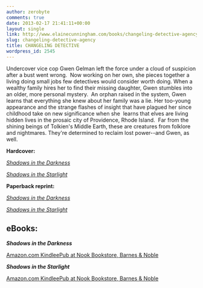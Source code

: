 ```yaml
---
author: zerobyte
comments: true
date: 2013-02-17 21:41:11+00:00
layout: single
link: http://www.elainecunningham.com/books/changeling-detective-agency/
slug: changeling-detective-agency
title: CHANGELING DETECTIVE
wordpress_id: 2545
---
```


Undercover vice cop Gwen Gelman left the force under a cloud of suspicion after a bust went wrong.  Now working on her own, she pieces together a living doing small jobs few detectives would consider worth doing. When a wealthy family hires her to find their missing daughter, Gwen stumbles into an older, more personal mystery.  An orphan raised in the system, Gwen learns that everything she knew about her family was a lie. Her too-young appearance and the strange flashes of insight that have plagued her since childhood take on new significance when she  learns that elves are living hidden lives in the prosaic city of Providence, Rhode Island.  Far from the shining beings of Tolkien's Middle Earth, these are creatures from folklore and nightmares. They're determined to reclaim lost power--and Gwen, as well.

**Hardcover:**


_[Shadows in the Darkness](http://www.amazon.com/Shadows-Darkness-Elaine-Cunningham/dp/076530970X/ref=tmm_hrd_title_0?ie=UTF8&qid=1306517403&sr=1-1)_




_[Shadows in the Starlight](http://www.amazon.com/Shadows-Starlight-Changeling-Detective-Novels/dp/0765309718/ref=tmm_hrd_title_0)_


**Paperback reprint:**


_[Shadows in the Darkness](http://www.amazon.com/Shadows-Darkness-Changeling-Elaine-Cunningham/dp/0765348519/ref=tmm_mmp_swatch_0?_encoding=UTF8&sr=&qid=)_




_[Shadows in the Starlight](http://www.amazon.com/Shadows-Starlight-Changeling-Detective-Novels/dp/0765348527/ref=pd_sim_sbs_b_1)_





## **eBooks:**




_**Shadows in the Darkness**_



[Amazon.com Kindle](http://www.amazon.com/Shadows-Darkness-Changeling-ebook/dp/B005JDR5XI/ref=sr_1_2?s=books&ie=UTF8&qid=1361137123&sr=1-2&keywords=shadows+in+the+darkness%2C+elaine+cunningham)[ePub at Nook Bookstore, Barnes & Noble](http://www.barnesandnoble.com/w/shadows-in-the-darkness-elaine-cunningham/1006088309)  


**_Shadows in the Starlight_**



[Amazon.com Kindle](http://www.amazon.com/Shadows-Starlight-Changeling-ebook/dp/B005LVOGEY/ref=pd_sim_b_1)[ePub at Nook Bookstore, Barnes & Noble](http://www.barnesandnoble.com/w/shadows-in-the-starlight-elaine-cunningham/1008424606?ean=9781429968119)
